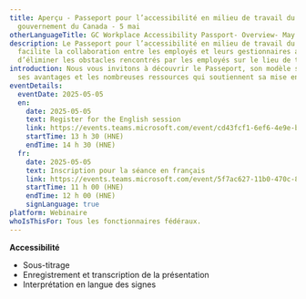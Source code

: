 ```yaml
---
title: Aperçu - Passeport pour l’accessibilité en milieu de travail du
  gouvernement du Canada - 5 mai
otherLanguageTitle: GC Workplace Accessibility Passport- Overview- May 5
description: Le Passeport pour l’accessibilité en milieu de travail du GC
  facilite la collaboration entre les employés et leurs gestionnaires afin
  d’éliminer les obstacles rencontrés par les employés sur le lieu de travail.
introduction: Nous vous invitons à découvrir le Passeport, son modèle simple,
  ses avantages et les nombreuses ressources qui soutiennent sa mise en œuvre.
eventDetails:
  eventDate: 2025-05-05
  en:
    date: 2025-05-05
    text: Register for the English session
    link: https://events.teams.microsoft.com/event/cd43fcf1-6ef6-4e9e-b1af-53249a330e36@d05bc194-94bf-4ad6-ae2e-1db0f2e38f5e
    startTime: 13 h 30 (HNE)
    endTime: 14 h 30 (HNE)
  fr:
    date: 2025-05-05
    text: Inscription pour la séance en français
    link: https://events.teams.microsoft.com/event/5f7ac627-11b0-470c-86f7-bb5627ed16f9@d05bc194-94bf-4ad6-ae2e-1db0f2e38f5e
    startTime: 11 h 00 (HNE)
    endTime: 12 h 00 (HNE)
    signLanguage: true
platform: Webinaire
whoIsThisFor: Tous les fonctionnaires fédéraux.
---
```

**Accessibilité**

* Sous-titrage
* Enregistrement et transcription de la présentation
* Interprétation en langue des signes

